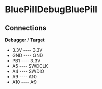 # BluePillDebugBluePill

## Connections
**Debugger**    /   **Target**
- 3.3V ---- 3.3V
- GND  ---- GND
- PB1  ---- 3.3V
- A5   ---- SWDCLK
- A4   ---- SWDIO
- A9   ---- A10
- A10   ---- A9